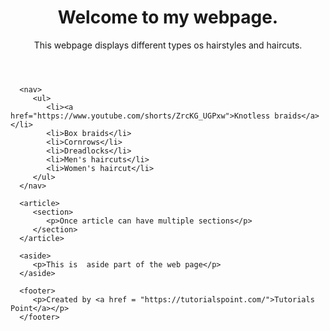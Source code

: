 <html>  
   <head> 
      <meta charset = "utf-8"> 
      <title>...</title> 
   </head> 
  
   <body> 
      <header role = "banner"> 
         <h1>Welcome to my webpage.</h1> 
         <p>This webpage displays different types os hairstyles and haircuts.</p> 
      </header> 
   
      <nav> 
         <ul> 
            <li><a href="https://www.youtube.com/shorts/ZrcKG_UGPxw">Knotless braids</a></li> 
            <li>Box braids</li> 
            <li>Cornrows</li> 
            <li>Dreadlocks</li>
            <li>Men's haircuts</li>
            <li>Women's haircut</li>
         </ul> 
      </nav> 
   
      <article> 
         <section> 
            <p>Once article can have multiple sections</p>
         </section> 
      </article> 
   
      <aside> 
         <p>This is  aside part of the web page</p> 
      </aside> 
   
      <footer> 
         <p>Created by <a href = "https://tutorialspoint.com/">Tutorials Point</a></p> 
      </footer> 
   
   </body> 
</html> 
